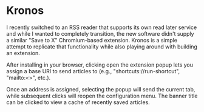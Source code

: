 # Kronos

I recently switched to an RSS reader that supports its own read later service and while I wanted to completely transition, the new software didn't supply a similar "Save to X" Chromium-based extension. Kronos is a simple attempt to replicate that functionality while also playing around with building an extension.

After installing in your browser, clicking open the extension popup lets you assign a base URI to send articles to (e.g., "shortcuts://run-shortcut", "mailto:<>", etc.).

Once an address is assigned, selecting the popup will send the current tab, while subsequent clicks will reopen the configuration menu. The banner title can be clicked to view a cache of recently saved articles.
